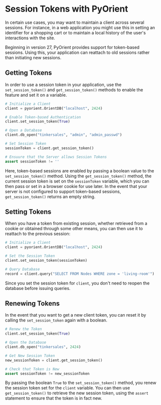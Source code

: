 # Session Tokens with PyOrient

In certain use cases, you may want to maintain a client across several sessions.  For instance, in a web application you might use this in setting an identifier for a shopping cart or to maintain a local history of the user's interactions with the site.

Beginning in version 27, PyOrient provides support for token-based sessions.  Using this, your application can reattach to old sessions rather than initiating new sessions.

## Getting Tokens

In order to use a session token in your application, use the `set_session_token()` and `get_session_token()` methods to enable the feature and set it on a variable.

```py
# Initialize a Client
client = pyorient.OrientDB("localhost", 2424)

# Enable Token-based Authentication
client.set_session_token(True)

# Open a Database
client.db_open("tinkersales", "admin", "admin_passwd")

# Set Session Token
sessionToken = client.get_session_token()

# Ensuure that the Server allows Session Tokens
assert sessionToken != ''
```

Here, token-based sessions are enabled by passing a boolean value to the `set_session_token()` method.  Using the `get_session_token()` method, the current session token is set on the `sessionToken` variable, which you can then pass or set in a browser cookie for use later.  In the event that your server is not configured to support token-based sessions, `get_session_token()` returns an empty string.

## Setting Tokens

When you have a token from existing session, whether retrieved from a cookie or obtained through some other means, you can then use it to reattach to the previous session:

```py
# Initialize a Client
client = pyorient.OrientDB("localhost", 2424)

# Set the Session Token
client.set_session_token(sessionToken)

# Query Database
record = client.query("SELECT FROM Nodes WHERE zone = 'living-room'")
```

Since you set the session token for `client`, you don't need to reopen the database before issuing queries.

## Renewing Tokens

In the event that you want to get a new client token, you can reset it by calling the `set_session_token` again with a boolean.

```py
# Renew the Token
client.set_session_token(True)

# Open the Database
client.db_open("tinkersales", 2424)

# Get New Session Token
new_sessionToken = client.get_session_token()

# Check that Token is New
assert sessionToken != new_sessionToken
```

By passing the boolean `True` to the `set_session_token()` method, you renew the session token set for the `client` variable.  You can then use `get_session_token()` to retrieve the new session token, using the `assert` statement to ensure that the token is in fact new.


